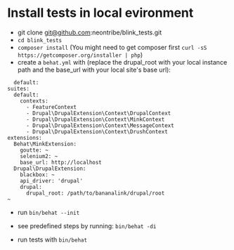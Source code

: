 Install tests in local evironment
=================================

  * git clone git@github.com:neontribe/blink_tests.git
  * `cd blink_tests`
  * `composer install` 
    (You might need to get composer first `curl -sS https://getcomposer.org/installer | php`)
  * create a `behat.yml` with (replace the drupal_root with your local instance path and the base_url with your local site's base url):
  ```
    default:
  suites:
    default:
      contexts:
        - FeatureContext
        - Drupal\DrupalExtension\Context\DrupalContext
        - Drupal\DrupalExtension\Context\MinkContext
        - Drupal\DrupalExtension\Context\MessageContext
        - Drupal\DrupalExtension\Context\DrushContext
  extensions:
    Behat\MinkExtension:
      goutte: ~
      selenium2: ~
      base_url: http://localhost
    Drupal\DrupalExtension:
      blackbox: ~
      api_driver: 'drupal'
      drupal:
        drupal_root: /path/to/bananalink/drupal/root
~                                                            
  ```

  * run `bin/behat --init`
  * see predefined steps by running: `bin/behat -di`

  * run tests with `bin/behat`
